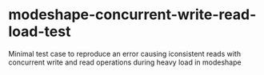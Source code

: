 # modeshape-concurrent-write-read-load-test
Minimal test case to reproduce an error causing iconsistent reads with concurrent write and read operations during heavy load in modeshape
